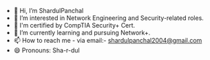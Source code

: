 - 👋 Hi, I’m ShardulPanchal
- 👀 I’m interested in Network Engineering and Security-related roles.
- 🚀 I'm certified by CompTIA Security+ Cert.
- 🌱 I’m currently learning and pursuing Network+.
- 📫 How to reach me - via email:- shardulpanchal2004@gmail.com
- 😄 Pronouns: Sha-r-dul

<!---
ShardulPanchal24/ShardulPanchal24 is a ✨ special ✨ repository because its `README.md` (this file) appears on your GitHub profile.
You can click the Preview link to take a look at your changes.
--->
